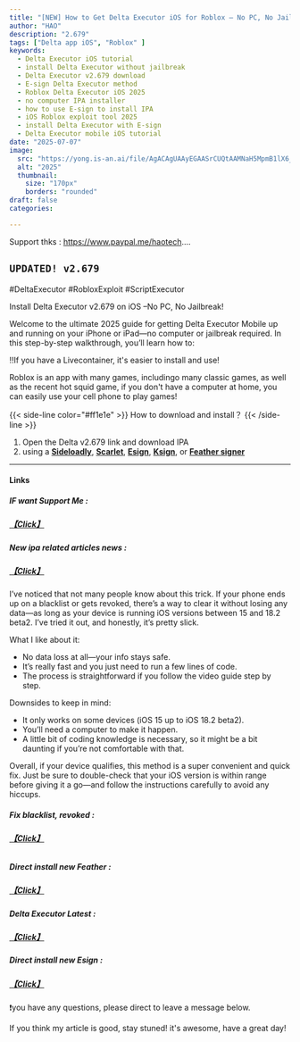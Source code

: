 ```yaml
---
title: "[NEW] How to Get Delta Executor iOS for Roblox – No PC, No Jailbreak!"
author: "HAO"
description: "2.679"
tags: ["Delta app iOS", "Roblox" ]
keywords:
  - Delta Executor iOS tutorial
  - install Delta Executor without jailbreak
  - Delta Executor v2.679 download
  - E-sign Delta Executor method
  - Roblox Delta Executor iOS 2025
  - no computer IPA installer
  - how to use E-sign to install IPA
  - iOS Roblox exploit tool 2025
  - install Delta Executor with E-sign
  - Delta Executor mobile iOS tutorial
date: "2025-07-07"
image:
  src: "https://yong.is-an.ai/file/AgACAgUAAyEGAASrCUQtAAMNaH5MpmB1lX6_R9jJu8idzzm0OVMAAqHDMRtb5PBXR53QsgSWxykBAAMCAAN5AAM2BA.jpg"
  alt: "2025"
  thumbnail:
    size: "170px"
    borders: "rounded"
draft: false
categories:

---
```


Support thks : https://www.paypal.me/haotech....
<!--more-->

## **`UPDATED! v2.679`**

#DeltaExecutor #RobloxExploit #ScriptExecutor  

Install Delta Executor v2.679 on iOS –No PC, No Jailbreak!

Welcome to the ultimate 2025 guide for getting Delta Executor Mobile up and running on your iPhone or iPad—no computer or jailbreak required. In this step-by-step walkthrough, you’ll learn how to:

‼️If you have a Livecontainer, it's easier to install and use!

Roblox is an app with many games, includingo many classic games, as well as the recent hot squid game, if you don't have a computer at home, you can easily use your cell phone to play games!

{{< side-line color="#ff1e1e" >}}
How to download and install？
{{< /side-line >}}

1. Open the Delta v2.679 link and download IPA
2. using a **[Sideloadly](https://sideloadly.io/)**, **[Scarlet](https://haee.dpdns.org/post/scarlet-fix-250424/)**, **[Esign](https://haee.dpdns.org/post/esign-250530/)**, **[Ksign](https://haee.dpdns.org/post/ksign_250524/)**, or **[Feather signer](https://haee.dpdns.org/post/feather250309/)** 

---

#### **Links**

##### **<font style="background: "> IF want Support Me :</font>** 
##### **[【Click】](https://www.paypal.me/haotech)**

##### **<font style="background: "> New ipa related articles news : </font>** 
##### **[【Click】](https://www.patreon.com/hao8?utm_medium=unknown&utm_source=join_link&utm_campaign=creatorshare_creator&utm_content=copyLink)**

I’ve noticed that not many people know about this trick. If your phone ends up on a blacklist or gets revoked, there’s a way to clear it without losing any data—as long as your device is running iOS versions between 15 and 18.2 beta2. I’ve tried it out, and honestly, it’s pretty slick.

What I like about it:

- No data loss at all—your info stays safe.
- It’s really fast and you just need to run a few lines of code.
- The process is straightforward if you follow the video guide step by step.

Downsides to keep in mind:

- It only works on some devices (iOS 15 up to iOS 18.2 beta2).
- You’ll need a computer to make it happen.
- A little bit of coding knowledge is necessary, so it might be a bit daunting if you’re not comfortable with that.

Overall, if your device qualifies, this method is a super convenient and quick fix. Just be sure to double-check that your iOS version is within range before giving it a go—and follow the instructions carefully to avoid any hiccups.

##### **<font style="background:  "> Fix blacklist, revoked :</font>** 
###### **[【Click】](https://haee.dpdns.org/post/fixverify-250318/)**

##### **<font style="background:  "> Direct install new Feather :</font>** 
##### **[【Click】](https://haee.dpdns.org/post/nc250630/)**

##### **<font style="background:  "> Delta Executor Latest :</font>** 
##### **[【Click】](https://youtube.com/shorts/d8qb_pT4w_s?feature=share)**

##### **<font style="background:  "> Direct install new Esign :</font>** 
##### **[【Click】](https://haee.dpdns.org/post/2507022/)**

❗️you have any questions, please direct to leave a message below.

If you think my article is good, stay stuned! it's awesome, have a great day!

